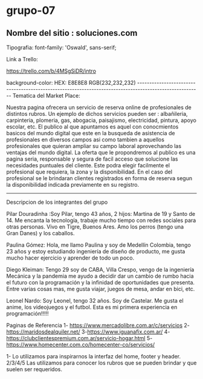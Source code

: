 # grupo-07

## Nombre del sitio : soluciones.com

Tipografia:
font-family: 'Oswald', sans-serif;

Link a Trello:

https://trello.com/b/4MSgSiDR/intro

 <link rel="preconnect" href="https://fonts.googleapis.com">
<link rel="preconnect" href="https://fonts.gstatic.com" crossorigin>
<link href="https://fonts.googleapis.com/css2?family=Oswald:wght@200&display=swap" rel="stylesheet">
background-color:
HEX: E8E8E8
RGB(232,232,232)
--------------------------------------------------------------------------------------------------------
Tematica del Market Place:

Nuestra pagina ofrecera un servicio de reserva online de profesionales de distintos rubros. Un ejemplo de dichos servicios pueden ser : albañileria, carpinteria, plomeria, gas, abogacia, paisajismo, electricidad, pintura, apoyo escolar, etc.
El publico al que apuntamos es aquel con conocmientos basicos del mundo digital que este en la busqueda de asistencia de profesionales en diversos campos asi como tambien a aquellos profesionales que quieran ampliar su campo laboral aprovechando las ventajas del mundo digital.
La oferta que le propondremos al publico es una pagina seria, responsable y segura de facil acceso que solucione las necesidades puntuales del cliente. Este podra elegir facilmente el profesional que requiera, la zona y la disponibilidad.
En el caso del profesional se le brindaran clientes registrados en forma de reserva segun la disponibilidad indicada previamente en su registro.

---

Descripcion de los integrantes del grupo

Pilar Douradinha :Soy Pilar, tengo 43 años, 2 hijos: Martina de 19 y Santo de 14. Me encanta la tecnología, trabaje mucho tiempo con redes sociales para otras personas.
Vivo en Tigre, Buenos Ares. Amo los perros (tengo una Gran Danes) y los caballos.

Paulina Gómez: Hola, me llamo Paulina y soy de Medellín Colombia, tengo 23 años y estoy estudiando ingeniería de diseño de producto, me gusta mucho hacer ejercicio y aprender de todo un poco.

Diego Kleiman: Tengo 29 soy de CABA, Villa Crespo, vengo de la ingeniería Mecánica y la pandemia me ayudo a decidir dar un cambio de rumbo hacia el futuro con la programación y la infinidad de oportunidades que presenta. Entre varias cosas mas, me gusta viajar, juegos de mesa, andar en bici, etc.

Leonel Nardo: Soy Leonel, tengo 32 años. Soy de Castelar. Me gusta el anime, los videojuegos y el futbol. Esta es mi primera experiencia en programación!!!!!

Paginas de Referencia
1- https://www.mercadolibre.com.ar/c/servicios
2- https://maridosdealquiler.net/
3-https://www.iguanafix.com.ar/
4-https://clubclientespremium.com.ar/servicio-hogar.html
5-https://www.homecenter.com.co/homecenter-co/servicios/

1- Lo utilizamos para inspirarnos la interfaz del home, footer y header.
2/3/4/5 Las utilizamos para conocer los rubros que se pueden brindar y que suelen ser requeridos.
